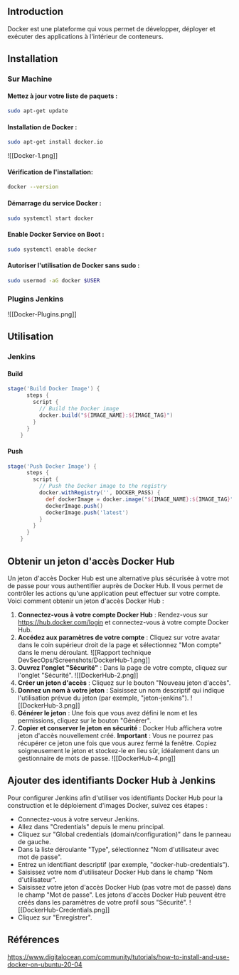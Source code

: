 ## Introduction
Docker est une plateforme qui vous permet de développer, déployer et exécuter des applications à l'intérieur de conteneurs.
## Installation 
### Sur Machine

#### Mettez à jour votre liste de paquets : 
   ```bash
sudo apt-get update
```
#### Installation de Docker :
   ```bash
sudo apt-get install docker.io
```
![[Docker-1.png]]
#### Vérification de l'installation:
   ```bash
docker --version
```
#### Démarrage du service Docker :
   ```bash
sudo systemctl start docker
```
#### Enable Docker Service on Boot :
   ```bash
sudo systemctl enable docker
```
#### Autoriser l'utilisation de Docker sans sudo :
   ```bash
sudo usermod -aG docker $USER
```

### Plugins Jenkins
![[Docker-Plugins.png]]
## Utilisation

### Jenkins
#### Build
``` groovy 
stage('Build Docker Image') {
      steps {
        script {
          // Build the Docker image
          docker.build("${IMAGE_NAME}:${IMAGE_TAG}")
        }
      }
    }
```
#### Push
``` groovy 
stage('Push Docker Image') {
      steps {
        script {
          // Push the Docker image to the registry
          docker.withRegistry('', DOCKER_PASS) {
            def dockerImage = docker.image("${IMAGE_NAME}:${IMAGE_TAG}")
            dockerImage.push()
            dockerImage.push('latest')
          }
        }
      }
    }
```

## Obtenir un jeton d'accès Docker Hub 
Un jeton d'accès Docker Hub est une alternative plus sécurisée à votre mot de passe pour vous authentifier auprès de Docker Hub. Il vous permet de contrôler les actions qu'une application peut effectuer sur votre compte. Voici comment obtenir un jeton d'accès Docker Hub : 
1. **Connectez-vous à votre compte Docker Hub** : Rendez-vous sur https://hub.docker.com/login et connectez-vous à votre compte Docker Hub. 
2. **Accédez aux paramètres de votre compte** : Cliquez sur votre avatar dans le coin supérieur droit de la page et sélectionnez "Mon compte" dans le menu déroulant. 
   ![[Rapport technique DevSecOps/Screenshots/DockerHub-1.png]]
3. **Ouvrez l'onglet "Sécurité"** : Dans la page de votre compte, cliquez sur l'onglet "Sécurité". 
   ![[DockerHub-2.png]]
4. **Créer un jeton d'accès** : Cliquez sur le bouton "Nouveau jeton d'accès". 
5. **Donnez un nom à votre jeton** : Saisissez un nom descriptif qui indique l'utilisation prévue du jeton (par exemple, "jeton-jenkins"). 
   ![[DockerHub-3.png]]
6. **Générer le jeton** : Une fois que vous avez défini le nom et les permissions, cliquez sur le bouton "Générer". 
7. **Copier et conserver le jeton en sécurité** : Docker Hub affichera votre jeton d'accès nouvellement créé. **Important** : Vous ne pourrez pas récupérer ce jeton une fois que vous aurez fermé la fenêtre. Copiez soigneusement le jeton et stockez-le en lieu sûr, idéalement dans un gestionnaire de mots de passe.
![[DockerHub-4.png]]
## Ajouter des identifiants Docker Hub à Jenkins 
Pour configurer Jenkins afin d'utiliser vos identifiants Docker Hub pour la construction et le déploiement d'images Docker, suivez ces étapes : 
- Connectez-vous à votre serveur Jenkins. 
- Allez dans "Credentials" depuis le menu principal. 
- Cliquez sur "Global credentials (domain/configuration)" dans le panneau de gauche. 
- Dans la liste déroulante "Type", sélectionnez "Nom d'utilisateur avec mot de passe". 
- Entrez un identifiant descriptif (par exemple, "docker-hub-credentials"). 
- Saisissez votre nom d'utilisateur Docker Hub dans le champ "Nom d'utilisateur". 
- Saisissez votre jeton d'accès Docker Hub (pas votre mot de passe) dans le champ "Mot de passe". Les jetons d'accès Docker Hub peuvent être créés dans les paramètres de votre profil sous "Sécurité". 
![[DockerHub-Credentials.png]]
- Cliquez sur "Enregistrer".


## Références
https://www.digitalocean.com/community/tutorials/how-to-install-and-use-docker-on-ubuntu-20-04